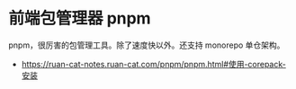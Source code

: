 # 前端包管理器 pnpm

pnpm，很厉害的包管理工具。除了速度快以外。还支持 monorepo 单仓架构。

- https://ruan-cat-notes.ruan-cat.com/pnpm/pnpm.html#使用-corepack-安装
